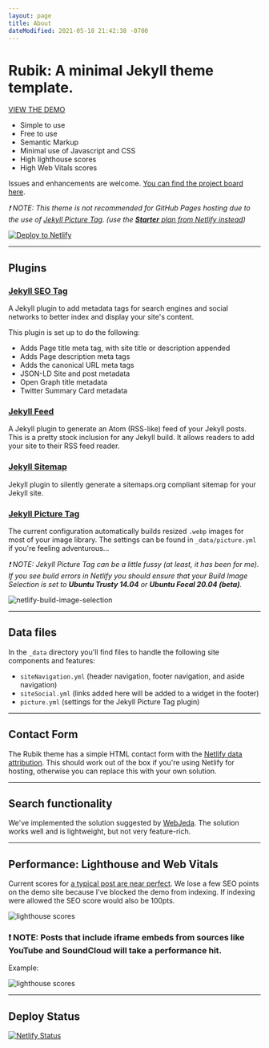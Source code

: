 ```yaml
---
layout: page
title: About
dateModified: 2021-05-18 21:42:38 -0700
---
```


# Rubik: A minimal Jekyll theme template.




[VIEW THE DEMO](https://discoform-rubik.netlify.app)




- Simple to use
- Free to use
- Semantic Markup
- Minimal use of Javascript and CSS
- High lighthouse scores
- High Web Vitals scores

Issues and enhancements are welcome. [You can find the project board here](https://github.com/discoform/rubik-for-jekyll/projects/1).

_❗ NOTE: This theme is not recommended for GitHub Pages hosting due to the use of [Jekyll Picture Tag](https://github.com/rbuchberger/jekyll_picture_tag).  (use the [__Starter__ plan from Netlify instead](https://www.netlify.com/pricing/))_


<a class="btn-dtn" href="https://app.netlify.com/start/deploy?repository=https://github.com/discoform/rubik-for-jekyll">
    <img src="https://www.netlify.com/img/deploy/button.svg" title="Deploy to Netlify">
  </a>


---


## Plugins

### [Jekyll SEO Tag](https://github.com/jekyll/jekyll-seo-tag)

A Jekyll plugin to add metadata tags for search engines and social networks to better index and display your site's content.

This plugin is set up to do the following:

- Adds Page title meta tag, with site title or description appended
- Adds Page description meta tags
- Adds the canonical URL meta tags
- JSON-LD Site and post metadata
- Open Graph title metadata
- Twitter Summary Card metadata

### [Jekyll Feed](https://github.com/jekyll/jekyll-feed)

A Jekyll plugin to generate an Atom (RSS-like) feed of your Jekyll posts. This is a pretty stock inclusion for any Jekyll build. It allows readers to add your site to their RSS feed reader.

### [Jekyll Sitemap](https://github.com/jekyll/jekyll-sitemap)
Jekyll plugin to silently generate a sitemaps.org compliant sitemap for your Jekyll site.

### [Jekyll Picture Tag](https://github.com/rbuchberger/jekyll_picture_tag)

The current configuration automatically builds resized `.webp` images for most of your image library. The settings can be found in `_data/picture.yml` if you're feeling adventurous...

_❗ NOTE: Jekyll Picture Tag can be a little fussy (at least, it has been for me). If you see build errors in Netlify you should ensure that your Build Image Selection is set to __Ubuntu Trusty 14.04__ or __Ubuntu Focal 20.04 (beta)__._

![netlify-build-image-selection](../netlify-build-image-selection.png)

---

## Data files

In the `_data` directory you'll find files to handle the following site components and features:

- `siteNavigation.yml` (header navigation, footer navigation, and aside navigation)
- `siteSocial.yml` (links added here will be added to a widget in the footer)
- `picture.yml` (settings for the Jekyll Picture Tag plugin)

---

## Contact Form

The Rubik theme has a simple HTML contact form with the [Netlify data attribution](https://docs.netlify.com/forms/setup/). This should work out of the box if you're using Netlify for hosting, otherwise you can replace this with your own solution.

---

## Search functionality

We've implemented the solution suggested by [WebJeda](https://blog.webjeda.com/instant-jekyll-search/). The solution works well and is lightweight, but not very feature-rich.



---


## Performance: Lighthouse and Web Vitals

Current scores for [a typical post are near perfect](https://lighthouse-dot-webdotdevsite.appspot.com//lh/html?url=https%3A%2F%2Fdiscoform-rubik.netlify.app%2Fmy-name-is-wendy-view-writer%2F). We lose a few SEO points on the demo site because I've blocked the demo from indexing. If indexing were allowed the SEO score would also be 100pts.

![lighthouse scores](../lighthouse-post.png)

### ❗ NOTE: Posts that include iframe embeds from sources like YouTube and SoundCloud will take a performance hit.

Example:

![lighthouse scores](../lighthouse-with-embed.png)



---

## Deploy Status
[![Netlify Status](https://api.netlify.com/api/v1/badges/121e1d01-ba6c-419d-b20e-fe26a6615620/deploy-status)](https://app.netlify.com/sites/discoform-rubik/deploys)